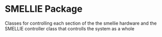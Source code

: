 SMELLIE Package
===============
Classes for controlling each section of the the smellie hardware and the SMELLIE controller class that controlls the system as a whole
